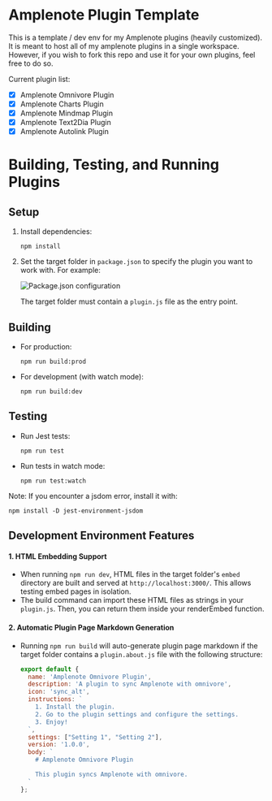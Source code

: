 # Amplenote Plugin Template

This is a template / dev env for my Amplenote plugins (heavily customized). It is meant to host all of my amplenote plugins in a single workspace. However, if you wish to fork this repo and use it for your own plugins, feel free to do so.

Current plugin list:
- [x] Amplenote Omnivore Plugin
- [x] Amplenote Charts Plugin 
- [x] Amplenote Mindmap Plugin
- [x] Amplenote Text2Dia Plugin
- [x] Amplenote Autolink Plugin

# Building, Testing, and Running Plugins

## Setup
1. Install dependencies:
   ```
   npm install
   ```
2. Set the target folder in `package.json` to specify the plugin you want to work with. For example:

   ![Package.json configuration](https://github.com/debanjandhar12/my-amplenote-plugins-v2/assets/49021233/2f123d9b-d195-4dfd-9a00-f62bccf715b5)

   The target folder must contain a `plugin.js` file as the entry point.

## Building
- For production:
  ```
  npm run build:prod
  ```
- For development (with watch mode):
  ```
  npm run build:dev
  ```

## Testing
- Run Jest tests:
  ```
  npm run test
  ```
- Run tests in watch mode:
  ```
  npm run test:watch
  ```

Note: If you encounter a jsdom error, install it with:
```
npm install -D jest-environment-jsdom
```

## Development Environment Features

#### 1. HTML Embedding Support
- When running `npm run dev`, HTML files in the target folder's `embed` directory are built and served at `http://localhost:3000/`. This allows testing embed pages in isolation.
- The build command can import these HTML files as strings in your `plugin.js`. Then, you can return them inside your renderEmbed function.

#### 2. Automatic Plugin Page Markdown Generation
- Running `npm run build` will auto-generate plugin page markdown if the target folder contains a `plugin.about.js` file with the following structure:
  ```javascript
  export default {
    name: 'Amplenote Omnivore Plugin',
    description: 'A plugin to sync Amplenote with omnivore',
    icon: 'sync_alt',
    instructions: `
      1. Install the plugin.
      2. Go to the plugin settings and configure the settings.
      3. Enjoy!
    `,
    settings: ["Setting 1", "Setting 2"],
    version: '1.0.0',
    body: `
      # Amplenote Omnivore Plugin

      This plugin syncs Amplenote with omnivore.
    `
  };
  ```